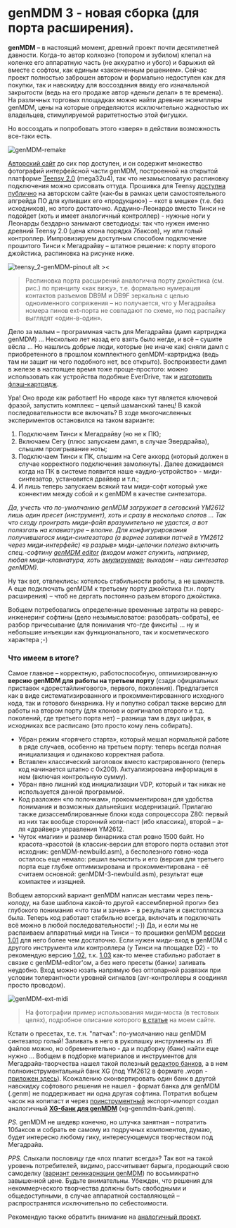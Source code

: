 # genMDM 3 - новая сборка (для порта расширения).

**genMDM** – в настоящий момент, древний проект почти десятилетней давности. Когда-то автор колхозно (топором и зубилом) клепал на коленке его аппаратную часть (не аккуратно и убого) и барыжил ей вместе с софтом, как единым «законченным решением». Сейчас проект полностью заброшен автором и формально недоступен как для покупки, так и навскидку для воссоздания ввиду его изначальной закрытости (ведь на его продаже автор «деньги делал» в те времена). На различных торговых площадках можно найти древние экземпляры genMDM, цены на которые определяются исключительно жадностью их владельцев, стимулируемой раритетностью этой фигушки.

Но воссоздать и попробовать этого «зверя» в действии возможность все-таки есть.

![genMDM-remake](https://user-images.githubusercontent.com/24475390/170842287-f7d7bcf4-2785-4d19-9c12-b21fdf35cd6d.jpg)

[Авторский сайт](https://little-scale.blogspot.com/search?q=genmdm) до сих пор доступен, и он содержит множество фотографий интерфейсной части genMDM, построенной на открытой платформе [Teensy 2.0](https://www.pjrc.com/store/teensy.html) (mega32u4), так что незамысловатую распиновку подключения можно срисовать оттуда. Прошивка для Teensy [доступна публично](https://little-scale.blogspot.com/search/label/genmdm%20firmware) на авторском сайте (как-бы в рамках цели самостоятельного апгрейда ПО для купивших его «продукцию») – «кот в мешке» (т.е. без исходников), но этого достаточно. Ардуино-Леонардо вместо Тинси не подойдет (хоть и имеет аналогичный контроллер) - нужные ноги у Леонарды бездарно занимают светодиоды: так что нужен именно древний Teensy 2.0 (цена клона порядка 7баксов), ну или голый контроллер. Импровизируем доступным способом подключение прошитого Тинси к Мегадрайву – штатное решение: к порту второго джойстика, распиновка на рисунке ниже.

![teensy_2-genMDM-pinout alt ><](https://user-images.githubusercontent.com/24475390/170842314-2854b5ca-23b2-4b41-9284-cd2f9dface94.jpg)

> Распиновка порта расширений аналогична порту джойстика (см. рис.) по принципу «как вижу», т.е. формально нумерация контактов разъемов DB9M и DB9F зеркальна с целью одноименного сопряжения – но получается, что у Мегадрайва номера пинов ext-порта не совпадают по схеме, но под распайку выглядят «один-в-один».

Дело за малым – программная часть для Мегадрайва (дамп картриджа genMDM) … Несколько лет назад его взять было негде, и всё – сушите вёсла … Но нашлись добрые люди, которые (не иначе как) сняли дамп с приобретенного в прошлом комплектного genMDM-картриджа (ведь там ни защит ни чего подобного нет, все открыто). Воспроизвести дамп в железе в настоящее время тоже проще-простого: можно использовать как устройства подобные EverDrive, так и [изготовить флэш-картридж](https://github.com/MiGeRA/MD-Flash-Cart-4MB).

Ура! Оно вроде как работает! Но «вроде как» тут является ключевой фразой, запустить комплекс – целый шаманский танец! В какой последовательности все включать? В ходе многочисленных экспериментов остановился на таком варианте:

1.	Подключаем Тинси к Мегадрайву (но не к ПК);
2.	Включаем Сегу (плюс запускаем дамп, в случае Эвердрайва), слышим проигрывание ноты;
3.	Подключаем Тинси к ПК, слышим на Сеге аккорд (который должен в случае корректного подключения замолкнуть). Далее дожидаемся когда на ПК в системе появится  наше «аудио-устройство» - миди-синтезатор, установится драйвер и т.п.;
4.	И лишь теперь запускаем всякий там миди-софт который уже коннектим между собой и к genMDM в качестве синтезатора.

*Да, учесть что по-умолчанию genMDM загружает в сеговский YM2612 лишь один пресет (инструмент), хоть и сразу в несколько слотов … Так что сходу проиграть миди-файл вразумительно не удастся, а вот полязгать на клавиатуре – вполне. Для конфигурирования получившегося миди-синтезатора (а вернее заливки патчей в YM2612 через миди-интерфейс) «в разрыв» миди-цепочки полезно включить спец.-софтину [genMDM editor](https://github.com/2xAA/genmdm-editor) (входом может служить, например, любая миди-клавиатура, хоть [эмулируемая](https://vmpk.sourceforge.io/); выходом – наш синтезатор genMDM).*

Ну так вот, отвлеклись: хотелось стабильности работы, а не шаманств. А еще подключать genMDM к третьему порту джойстика (т.н. порту расширения) – чтоб не дергать постоянно разъем второго джойстика.

Вобщем потребовались определенные временные затраты на реверс-инженеринг софтины (дело незымысловатое: разобрать-собрать), ее разбор причесывание (для понимания что-где фиксить) … ну и небольшие инъекции как функционального, так и косметического характера ;-)

### Что имеем в итоге?

Самое главное – корректную, работоспособную, оптимизированную **версию genMDM для работы на третьем порту** (сзади официальных приставок «дорестайлингового», первого, поколения). Предлагается как в виде систематизированного и прокомментированного исходного кода, так и готового бинарника. Ну и попутно собрал также версию для работы на втором порту (для клонов и оригиналов второго и т.д. поколений, где третьего порта нет) – разница там в двух цифрах, в исходниках все расписано (это просто кому лень собирать).

-	Убран режим «горячего старта», который мешал нормальной работе в ряде случаев, особенно на третьем порту: теперь всегда полная инициализация и одинаково корректная работа.
-	Вставлен классический заголовок вместо кастрированного (теперь код начинается штатно с 0x200). Актуализирована информация в нем (включая контрольную сумму).
-	Убран явно лишний код инициализации VDP, который и так никак не используется данной программой.
-	Код разложен «по полочкам», прокомментирован для удобства понимания и возможных дальнейших модернизаций. Прилагаю также дизассемблированные блоки кода сопроцессора Z80: первый из них так вообще сторонний копи-паст (ибо классика), второй – а-ля «драйвер» управления YM2612.
-	Чуток «магии» и размер бинарника стал ровно 1500 байт. Но красота-красотой (в классик-версии для второго порта оставил этот исходник: genMDM-newbuild.asm), а бесполезного говно-кода осталось еще немало: решил вычистить и его (версия для третьего порта еще глубже оптимизирована и прокомментирована - её считаем основной: genMDM-3-newbuild.asm), результат еще компактее и изящней.

Вобщем авторский вариант genMDM написан местами через пень-колоду, на базе шаблона какой-то другой «ассемблерной проги» без глубокого понимания  «что там и зачем» - в результате и свистопляска была. Теперь код работает стабильно всегда, включать и подключать всё можно в любой последовательности! ;-))
Да, и если мы не распаиваем аппаратный миди на Тинси – то прошивки genMDM [версии 1.01](https://little-scale.blogspot.com/2013/01/genmdm-firmware-v101.html) для него более чем достаточно. Если нужен миди-вход в genMDM с другого инструмента или контроллера (у Тинси на площадке D2) - то рекомендую версию [1.02](https://little-scale.blogspot.com/2013/01/genmdm-firmware-v102.html), т.к. [1.03](https://little-scale.blogspot.com/2014/05/genmdm-103-channel-fix.html) как-то менее стабильно работает в связке с genMDM-editor'ом, а без него пресеты (банки) заливать неудобно. Вход можно юзать напрямую без оптопарной развязки при условии толерантности уровней сигналов (avr-контроллеры я соединял просто проводом).

![genMDM-ext-midi](https://user-images.githubusercontent.com/24475390/171732191-ed381fd2-22b0-4b61-92bf-947984c79903.jpg)

> На фотографии пример использования миди-моста (в тестовых целях), подробное описание которого [в статье](https://migera.ru/radio/arduino/usb-midi-bridge.html) на моем сайте.

Кстати о пресетах, т.е. т.н. "патчах": по-умолчанию наш genMDM синтезатор голый! Заливать в него в рукопашку инструменты из .tfi файлов можно, но обременительно - да и подборку (банк) найти еще нужно ... Вобщем в подборке материалов и инструментов для Мегадрайв-творчества нашел такой полезный [редактор банков](https://github.com/Wohlstand/OPN2BankEditor), а в нем полноинструментальный банк XG (под YM2612 в формате .wopn - [приложен здесь](https://github.com/MiGeRA/genMDM-newbuild/blob/main/xg.wopn)). Ксожалению сконвертировать один банк в другой навскидку софтового решения не нашел - формат банка для genMDM (.genm) не поддерживает ни одна другая софтина. Потратил вобщем часок на копипаст и через [поинструментный](https://github.com/MiGeRA/genMDM-newbuild/blob/main/xg-tfi.7z) экспорт-импорт создал аналогичный **[XG-банк для genMDM](https://github.com/MiGeRA/genMDM-newbuild/blob/main/xg-genmdm-bank.genm)** (xg-genmdm-bank.genm).

*PS.* genMDM не шедевр конечно, но штучка занятная – потратить 10баксов и собрать ее самому из подручных компонентов, думаю, будет интересно любому гику, интересующемуся творчеством под Мегадрайв.

*PPS.* Слыхали пословицу где «лох платит всегда»? Так вот на такой уровень потребителей, видимо, рассчитывает барыга, продающий свою самоделку ([вариант реинкарнации genMDM](https://catskullelectronics.com/products/genmdm)) по восьмикратно завышенной цене. Будьте внимательны. Убежден, что решения для некоммерческого творчества должны быть свободными и общедоступными, в случае аппаратной составляющей – распространятся исключительно по себестоимости.

Рекомендую также обратить внимание на [аналогичный проект](https://github.com/rhargreaves/mega-drive-midi-interface).
